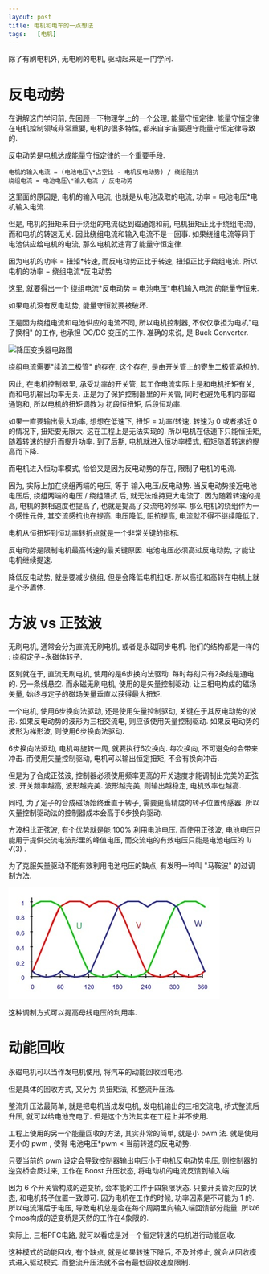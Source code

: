 ```yaml
---
layout: post
title: 电机和电车的一点想法
tags:   [电机]
---
```


除了有刷电机外, 无电刷的电机, 驱动起来是一门学问.

# 反电动势

在讲解这门学问前, 先回顾一下物理学上的一个公理, 能量守恒定律. 能量守恒定律在电机控制领域非常重要, 电机的很多特性, 都来自宇宙要遵守能量守恒定律导致的.

反电动势是电机达成能量守恒定律的一个重要手段.

    电机的输入电流 = (电池电压\*占空比 - 电机反电动势) / 绕组阻抗
    绕组电流 = 电池电压\*输入电流 / 反电动势

这里面的原因是, 电机的输入电流, 也就是从电池汲取的电流, 功率 = 电池电压\*电机输入电流.

但是, 电机的扭矩来自于绕组的电流(达到磁通饱和前, 电机扭矩正比于绕组电流), 而和电机的转速无关. 因此绕组电流和输入电流不是一回事.
如果绕组电流等同于电池供应给电机的电流, 那么电机就违背了能量守恒定律.

因为电机的功率 = 扭矩\*转速, 而反电动势正比于转速, 扭矩正比于绕组电流. 所以电机的功率 = 绕组电流\*反电动势

这里, 就要得出一个 绕组电流\*反电动势 = 电池电压*电机输入电流 的能量守恒来.

如果电机没有反电动势, 能量守恒就要被破坏.

正是因为绕组电流和电池供应的电流不同, 所以电机控制器, 不仅仅承担为电机"电子换相" 的工作, 也承担 DC/DC 变压的工作. 准确的来说, 是 Buck Converter.

![降压变换器电路图](https://upload.wikimedia.org/wikipedia/commons/thumb/3/33/Buck_circuit_diagram.svg/600px-Buck_circuit_diagram.svg.png)

绕组电流需要"续流二极管" 的存在, 这个存在, 是由开关管上的寄生二极管承担的.

因此, 在电机控制器里, 承受功率的开关管, 其工作电流实际上是和电机扭矩有关, 而和电机输出功率无关. 正是为了保护控制器里的开关管, 同时也避免电机内部磁通饱和, 所以电机的扭矩调教为 初段恒扭矩, 后段恒功率.

如果一直要输出最大功率, 想想在低速下, 扭矩 = 功率/转速. 转速为 0 或者接近 0 的情况下, 扭矩要无限大. 这在工程上是无法实现的. 所以电机在低速下只能恒扭矩, 随着转速的提升而提升功率. 到了后期, 电机就进入恒功率模式, 扭矩随着转速的提高而下降.

而电机进入恒功率模式, 恰恰又是因为反电动势的存在, 限制了电机的电流.

因为, 实际上加在绕组两端的电压, 等于 输入电压/反电动势. 当反电动势接近电池电压后,
绕组两端的电压 / 绕组阻抗 后, 就无法维持更大电流了. 因为随着转速的提高, 电机的换相速度也提高了, 也就是提高了交流电的频率. 那么电机的绕组作为一个感性元件, 其交流感抗也在提高. 电压降低, 阻抗提高, 电流就不得不继续降低了.

电机从恒扭矩到恒功率转折点就是一个非常关键的指标.

反电动势是限制电机最高转速的最关键原因. 电池电压必须高过反电动势, 才能让电机继续提速.

降低反电动势, 就是要减少绕组, 但是会降低电机扭矩.
所以高扭和高转在电机上就是个矛盾体.

# 方波 vs 正弦波

无刷电机, 通常会分为直流无刷电机, 或者是永磁同步电机. 他们的结构都是一样的 : 绕组定子+永磁体转子.

区别就在于, 直流无刷电机, 使用的是6步换向法驱动. 每时每刻只有2条线是通电的. 另一条线悬空. 而永磁无刷电机, 使用的是矢量控制驱动, 让三相电构成的磁场矢量, 始终与定子的磁场矢量垂直以获得最大扭矩.

一个电机, 使用6步换向法驱动, 还是使用矢量控制驱动, 关键在于其反电动势的波形.
如果反电动势的波形为三相交流电, 则应该使用矢量控制驱动. 如果反电动势的波形为梯形波, 则使用6步换向法驱动.

6步换向法驱动, 电机每旋转一周, 就要执行6次换向. 每次换向, 不可避免的会带来冲击.
而使用矢量控制驱动, 电机可以输出恒定扭矩, 不会有换向冲击.

但是为了合成正弦波, 控制器必须使用频率更高的开关速度才能调制出完美的正弦波. 开关频率越高, 波形越完美. 波形越完美, 则输出越稳定, 电机效率也越高.

同时, 为了定子的合成磁场始终垂直于转子, 需要更高精度的转子位置传感器. 所以矢量控制驱动法的控制器成本会高于6步换向驱动.

方波相比正弦波, 有个优势就是能 100% 利用电池电压. 而使用正弦波, 电池电压只能用于提供交流电波形里的峰值电压, 而交流电的有效电压只能是电池电压的 1/ √(3) .

为了克服矢量驱动不能有效利用电池电压的缺点, 有发明一种叫 "马鞍波" 的过调制方法.

![马鞍波](/images/svpwm-maan.jpg)

这种调制方式可以提高母线电压的利用率.

# 动能回收

永磁电机可以当作发电机使用, 将汽车的动能回收回电池.

但是具体的回收方式, 又分为 负扭矩法, 和整流升压法.

整流升压法最简单, 就是把电机当成发电机, 发电机输出的三相交流电, 桥式整流后升压, 就可以给电池充电了. 但是这个方法其实在工程上并不使用.

工程上使用的另一个能量回收的方法, 其实非常的简单, 就是小 pwm 法.
就是使用更小的 pwm , 使得 电池电压*pwm < 当前转速的反电动势.

只要当前的 pwm 设定会导致控制器输出电压小于电机反电动势电压, 则控制器的逆变桥会反过来, 工作在 Boost 升压状态, 将电动机的电流反馈到输入端.

因为 6 个开关管构成的逆变桥, 会本能的工作于四象限状态. 只要开关管对应的状态, 和电机转子位置一致即可. 因为电机在工作的时候, 功率因素是不可能为 1 的. 所以电流滞后于电压, 导致电机总是会在每个周期里向输入端回馈部分能量. 所以6个mos构成的逆变桥是天然的工作在4象限的.

实际上, 三相PFC电路, 就可以看成是对一个恒定转速的电机进行动能回收.

这种模式的动能回收, 有个缺点, 就是如果转速下降后, 不及时停止, 就会从回收模式进入驱动模式. 而整流升压法就不会有最低回收速度限制.

